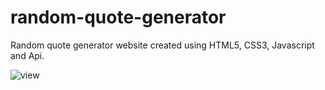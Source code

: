 # random-quote-generator
Random quote generator website created using HTML5, CSS3, Javascript and Api.

![view](https://user-images.githubusercontent.com/116375231/209558615-6a109498-2cc3-4ae1-87c1-df8b8b1a3c16.png)
